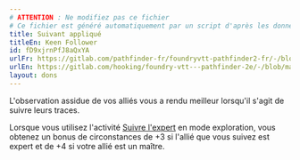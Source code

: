 ```yaml
---
# ATTENTION : Ne modifiez pas ce fichier
# Ce fichier est généré automatiquement par un script d'après les données du module Foundry VTT officiel et de sa traduction
title: Suivant appliqué
titleEn: Keen Follower
id: fD9xjrnPfJ8aQxYA
urlFr: https://gitlab.com/pathfinder-fr/foundryvtt-pathfinder2-fr/-/blob/master/data/feats/fD9xjrnPfJ8aQxYA.htm
urlEn: https://gitlab.com/hooking/foundry-vtt---pathfinder-2e/-/blob/master/packs/data/feats.db/keen-follower.json
layout: dons
---
```

L'observation assidue de vos alliés vous a rendu meilleur lorsqu'il s'agit de suivre leurs traces.

Lorsque vous utilisez l'activité [Suivre l'expert](../actions/suivre-l-expert.md) en mode exploration, vous obtenez un bonus de circonstances de +3 si l'allié que vous suivez est expert et de +4 si votre allié est un maître.
